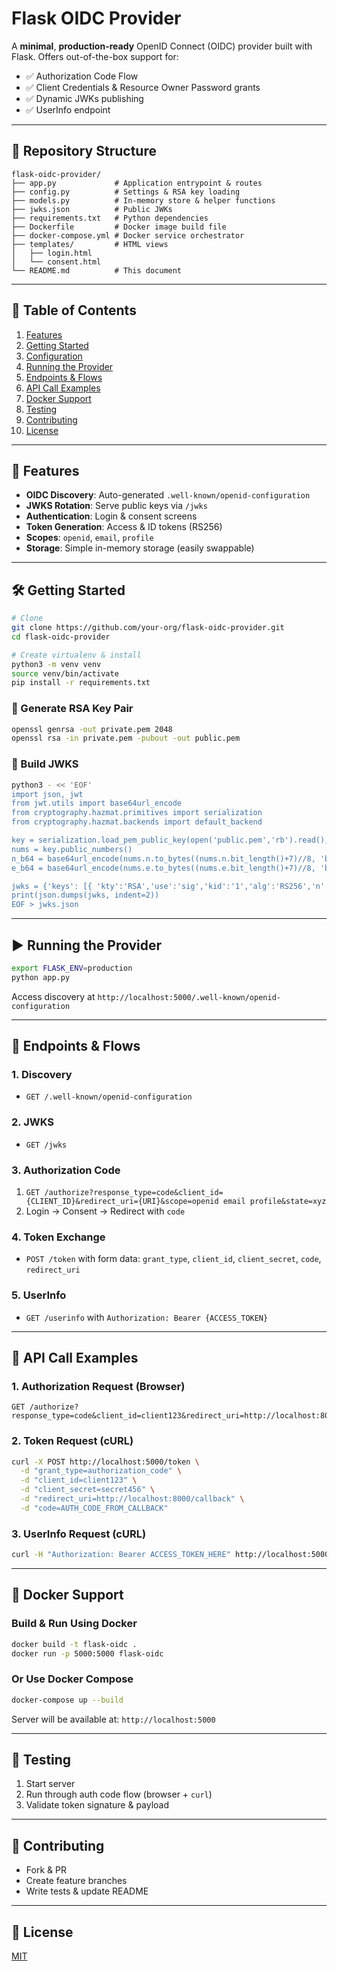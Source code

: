 # Flask OIDC Provider

A **minimal**, **production-ready** OpenID Connect (OIDC) provider built with Flask. Offers out-of-the-box support for:

- ✅ Authorization Code Flow
- ✅ Client Credentials & Resource Owner Password grants
- ✅ Dynamic JWKs publishing
- ✅ UserInfo endpoint

---

## 📂 Repository Structure

```text
flask-oidc-provider/
├── app.py             # Application entrypoint & routes
├── config.py          # Settings & RSA key loading
├── models.py          # In-memory store & helper functions
├── jwks.json          # Public JWKs
├── requirements.txt   # Python dependencies
├── Dockerfile         # Docker image build file
├── docker-compose.yml # Docker service orchestrator
├── templates/         # HTML views
│   ├── login.html
│   └── consent.html
└── README.md          # This document
```

---

## 📖 Table of Contents

1. [Features](#features)
2. [Getting Started](#getting-started)
3. [Configuration](#configuration)
4. [Running the Provider](#running-the-provider)
5. [Endpoints & Flows](#endpoints--flows)
6. [API Call Examples](#api-call-examples)
7. [Docker Support](#docker-support)
8. [Testing](#testing)
9. [Contributing](#contributing)
10. [License](#license)

---

## 🚀 Features

- **OIDC Discovery**: Auto-generated `.well-known/openid-configuration`
- **JWKS Rotation**: Serve public keys via `/jwks`
- **Authentication**: Login & consent screens
- **Token Generation**: Access & ID tokens (RS256)
- **Scopes**: `openid`, `email`, `profile`
- **Storage**: Simple in-memory storage (easily swappable)

---

## 🛠 Getting Started

```bash
# Clone
git clone https://github.com/your-org/flask-oidc-provider.git
cd flask-oidc-provider

# Create virtualenv & install
python3 -m venv venv
source venv/bin/activate
pip install -r requirements.txt
```

### 🔑 Generate RSA Key Pair

```bash
openssl genrsa -out private.pem 2048
openssl rsa -in private.pem -pubout -out public.pem
```

### 🔨 Build JWKS

```bash
python3 - << 'EOF'
import json, jwt
from jwt.utils import base64url_encode
from cryptography.hazmat.primitives import serialization
from cryptography.hazmat.backends import default_backend

key = serialization.load_pem_public_key(open('public.pem','rb').read(), default_backend())
nums = key.public_numbers()
n_b64 = base64url_encode(nums.n.to_bytes((nums.n.bit_length()+7)//8, 'big')).decode()
e_b64 = base64url_encode(nums.e.to_bytes((nums.e.bit_length()+7)//8, 'big')).decode()

jwks = {'keys': [{ 'kty':'RSA','use':'sig','kid':'1','alg':'RS256','n':n_b64,'e':e_b64 }]}
print(json.dumps(jwks, indent=2))
EOF > jwks.json
```

---

## ▶️ Running the Provider

```bash
export FLASK_ENV=production
python app.py
```

Access discovery at `http://localhost:5000/.well-known/openid-configuration`

---

## 🔗 Endpoints & Flows

### 1. Discovery
- `GET /.well-known/openid-configuration`

### 2. JWKS
- `GET /jwks`

### 3. Authorization Code
1. `GET /authorize?response_type=code&client_id={CLIENT_ID}&redirect_uri={URI}&scope=openid email profile&state=xyz`
2. Login → Consent → Redirect with `code`

### 4. Token Exchange
- `POST /token` with form data: `grant_type`, `client_id`, `client_secret`, `code`, `redirect_uri`

### 5. UserInfo
- `GET /userinfo` with `Authorization: Bearer {ACCESS_TOKEN}`

---

## 📡 API Call Examples

### 1. Authorization Request (Browser)
```http
GET /authorize?response_type=code&client_id=client123&redirect_uri=http://localhost:8000/callback&scope=openid%20email%20profile&state=abc123
```

### 2. Token Request (cURL)
```bash
curl -X POST http://localhost:5000/token \
  -d "grant_type=authorization_code" \
  -d "client_id=client123" \
  -d "client_secret=secret456" \
  -d "redirect_uri=http://localhost:8000/callback" \
  -d "code=AUTH_CODE_FROM_CALLBACK"
```

### 3. UserInfo Request (cURL)
```bash
curl -H "Authorization: Bearer ACCESS_TOKEN_HERE" http://localhost:5000/userinfo
```

---

## 🐳 Docker Support

### Build & Run Using Docker
```bash
docker build -t flask-oidc .
docker run -p 5000:5000 flask-oidc
```

### Or Use Docker Compose
```bash
docker-compose up --build
```

Server will be available at: `http://localhost:5000`

---

## 🧪 Testing

1. Start server
2. Run through auth code flow (browser + `curl`)
3. Validate token signature & payload

---

## 🤝 Contributing

- Fork & PR
- Create feature branches
- Write tests & update README

---

## 📄 License

[MIT](LICENSE)
